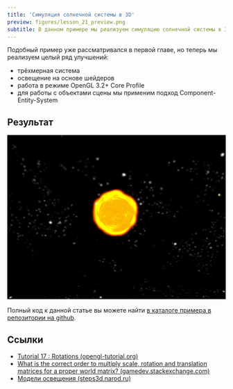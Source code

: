 ```yaml
---
title: 'Симуляция солнечной системы в 3D'
preview: figures/lesson_21_preview.png
subtitle: В данном примере мы реализуем симуляцию солнечной системы в 3D пространстве с использованием GLSL и Component-Entity-System
---
```


Подобный пример уже рассматривался в первой главе, но теперь мы реализуем целый ряд улучшений:

- трёхмерная система
- освещение на основе шейдеров
- работа в режиме OpenGL 3.2+ Core Profile
- для работы с объектами сцены мы применим подход Component-Entity-System

## Результат

![Скриншот](figures/lesson_21_preview.png)

Полный код к данной статье вы можете найти [в каталоге примера в репозитории на github](https://github.com/PS-Group/cg_course_examples/tree/master/lesson_19).

## Ссылки

- [Tutorial 17 : Rotations (opengl-tutorial.org)](http://www.opengl-tutorial.org/intermediate-tutorials/tutorial-17-quaternions/)
- [What is the correct order to multiply scale, rotation and translation matrices for a proper world matrix? (gamedev.stackexchange.com)](http://gamedev.stackexchange.com/questions/16719/)
- [Модели освещения (steps3d.narod.ru)](http://steps3d.narod.ru/tutorials/lighting-tutorial.html)
